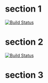 # section 1

[![Build Status][travis-ci-1]][travis-ci-2]

[travis-ci-1]: https://travis-ci.org/magician/wonders.svg?branch=main
[travis-ci-2]: https://travis-ci.org/magician/wonders

# section 2

[![Build Status][travis-ci-3]][travis-ci-2]

[travis-ci-3]: https://travis-ci.org/magician/wonders.svg?branch=christmas

# section 3

[christmas]: https://travis-ci.org/magician/wonders.svg?branch=christmas "other"
